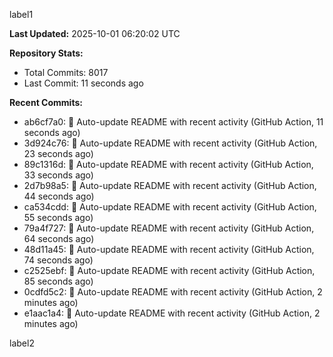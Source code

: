
label1 
<!-- ACTIVITY_START -->
**Last Updated:** 2025-10-01 06:20:02 UTC

**Repository Stats:**
- Total Commits: 8017
- Last Commit: 11 seconds ago

**Recent Commits:**
- ab6cf7a0: 🤖 Auto-update README with recent activity (GitHub Action, 11 seconds ago)
- 3d924c76: 🤖 Auto-update README with recent activity (GitHub Action, 23 seconds ago)
- 89c1316d: 🤖 Auto-update README with recent activity (GitHub Action, 33 seconds ago)
- 2d7b98a5: 🤖 Auto-update README with recent activity (GitHub Action, 44 seconds ago)
- ca534cdd: 🤖 Auto-update README with recent activity (GitHub Action, 55 seconds ago)
- 79a4f727: 🤖 Auto-update README with recent activity (GitHub Action, 64 seconds ago)
- 48d11a45: 🤖 Auto-update README with recent activity (GitHub Action, 74 seconds ago)
- c2525ebf: 🤖 Auto-update README with recent activity (GitHub Action, 85 seconds ago)
- 0cdfd5c2: 🤖 Auto-update README with recent activity (GitHub Action, 2 minutes ago)
- e1aac1a4: 🤖 Auto-update README with recent activity (GitHub Action, 2 minutes ago)
<!-- ACTIVITY_END -->

label2
